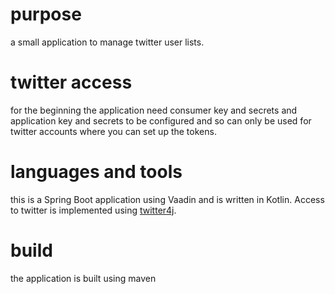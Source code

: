 # purpose

a small application to manage twitter user lists.

# twitter access

for the beginning the application need consumer key and secrets and application key and secrets to be configured and 
so can only be used for twitter accounts where you can set up the tokens.

# languages and tools

this is a Spring Boot application using Vaadin and is written in Kotlin. Access to twitter is implemented using 
[twitter4j](http://twitter4j.org/en/index.html).  

# build

the application is built using maven 
